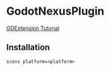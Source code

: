 # GodotNexusPlugin

[GDExtension Tutorial](https://docs.godotengine.org/de/4.3/tutorials/scripting/gdextension/gdextension_cpp_example.html#introduction)

## Installation

```
scons platform=<platform>
```